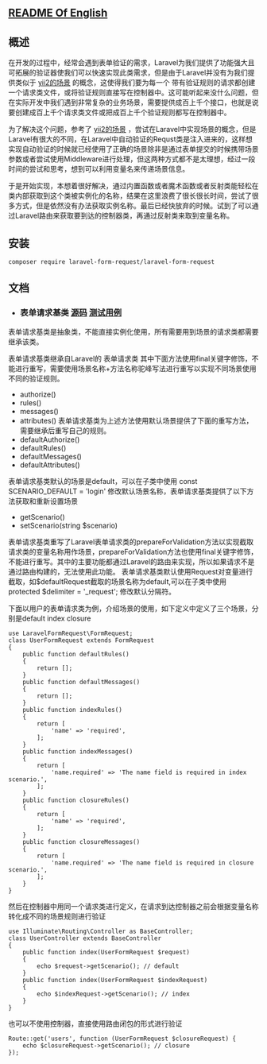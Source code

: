 ## [README Of English](https://github.com/yinfuyuan/laravel-form-request)

## 概述

在开发的过程中，经常会遇到表单验证的需求，Laravel为我们提供了功能强大且可拓展的验证器使我们可以快速实现此类需求，但是由于Laravel并没有为我们提供类似于 [yii2的场景](https://www.yiiframework.com/doc/guide/2.0/zh-cn/structure-models#scenarios) 的概念，这使得我们要为每一个
带有验证规则的请求都创建一个请求类文件，或将验证规则直接写在控制器中。这可能听起来没什么问题，但在实际开发中我们遇到非常复杂的业务场景，需要提供成百上千个接口，也就是说要创建成百上千个请求类文件或把成百上千个验证规则都写在控制器中。

为了解决这个问题，参考了 [yii2的场景](https://www.yiiframework.com/doc/guide/2.0/zh-cn/structure-models#scenarios) ，尝试在Laravel中实现场景的概念，但是Laravel有很大的不同，在Laravel中自动验证的Requst类是注入进来的，这样想实现自动验证的时候就已经使用了正确的场景除非是通过表单提交的时候携带场景参数或者尝试使用Middleware进行处理，但这两种方式都不是太理想，经过一段时间的尝试和思考，想到可以利用变量名来传递场景信息。

于是开始实现，本想着很好解决，通过内置函数或者魔术函数或者反射类能轻松在类内部获取到这个类被实例化的名称，结果在这里浪费了很长很长时间，尝试了很多方式，但是依然没有办法获取实例名称。最后已经快放弃的时候。试到了可以通过Laravel路由来获取要到达的控制器类，再通过反射类来取到变量名称。

## 安装

    composer require laravel-form-request/laravel-form-request
    
## 文档

* ### 表单请求基类 [源码](https://github.com/yinfuyuan/laravel-form-request/blob/master/src/FormRequest.php) [测试用例](https://github.com/yinfuyuan/laravel-form-request/blob/master/tests/FormRequestTest.php)

表单请求基类是抽象类，不能直接实例化使用，所有需要用到场景的请求类都需要继承该类。

表单请求基类继承自Laravel的 表单请求类 其中下面方法使用final关键字修饰，不能进行重写，需要使用场景名称+方法名称驼峰写法进行重写以实现不同场景使用不同的验证规则。
* authorize()
* rules()
* messages()
* attributes()
表单请求基类为上述方法使用默认场景提供了下面的重写方法，需要继承后重写自己的规则。
* defaultAuthorize()
* defaultRules()
* defaultMessages()
* defaultAttributes()

表单请求基类默认的场景是default，可以在子类中使用 const SCENARIO_DEFAULT = 'login' 修改默认场景名称，表单请求基类提供了以下方法获取和重新设置场景
* getScenario()
* setScenario(string $scenario)

表单请求基类重写了Laravel表单请求类的prepareForValidation方法以实现截取请求类的变量名称用作场景，prepareForValidation方法也使用final关键字修饰，不能进行重写。其中的主要功能都通过Laravel的路由来实现，所以如果请求不是通过路由构建的，无法使用此功能。
表单请求基类默认使用Request对变量进行截取，如$defaultRequest截取的场景名称为default,可以在子类中使用 protected $delimiter = '_request'; 修改默认分隔符。

下面以用户的表单请求类为例，介绍场景的使用，如下定义中定义了三个场景，分别是default index closure

    use LaravelFormRequest\FormRequest;
    class UserFormRequest extends FormRequest
    {
        public function defaultRules()
        {
            return [];
        }
        public function defaultMessages()
        {
            return [];
        }
        public function indexRules()
        {
            return [
                'name' => 'required',
            ];
        }
        public function indexMessages()
        {
            return [
                'name.required' => 'The name field is required in index scenario.',
            ];
        }
        public function closureRules()
        {
            return [
                'name' => 'required',
            ];
        }
        public function closureMessages()
        {
            return [
                'name.required' => 'The name field is required in closure scenario.',
            ];
        }
    }

然后在控制器中用同一个请求类进行定义，在请求到达控制器之前会根据变量名称转化成不同的场景规则进行验证

    use Illuminate\Routing\Controller as BaseController;
    class UserController extends BaseController
    {
        public function index(UserFormRequest $request)
        {
            echo $request->getScenario(); // default
        }
        public function index(UserFormRequest $indexRequest)
        {
            echo $indexRequest->getScenario(); // index
        }
    }
    
也可以不使用控制器，直接使用路由闭包的形式进行验证

    Route::get('users', function (UserFormRequest $closureRequest) {
        echo $closureRequest->getScenario(); // closure
    });
